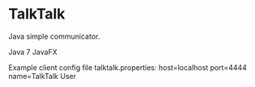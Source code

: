 TalkTalk
========

Java simple communicator.

Java 7
JavaFX

Example client config file talktalk.properties:
host=localhost
port=4444
name=TalkTalk User
